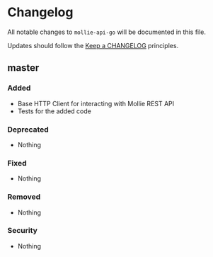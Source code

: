 # Changelog

All notable changes to `mollie-api-go` will be documented in this file.

Updates should follow the [Keep a CHANGELOG](http://keepachangelog.com/) principles.

## master

### Added
- Base HTTP Client for interacting with Mollie REST API
- Tests for the added code

### Deprecated
- Nothing

### Fixed
- Nothing

### Removed
- Nothing

### Security
- Nothing